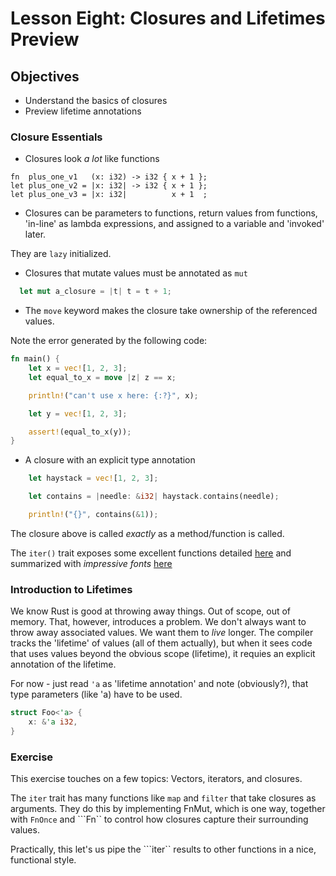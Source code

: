# Lesson Eight: Closures and Lifetimes Preview 

## Objectives 

- Understand the basics of closures
- Preview lifetime annotations 

### Closure Essentials   

- Closures look *a lot* like functions

```rust, no_run
fn  plus_one_v1   (x: i32) -> i32 { x + 1 };
let plus_one_v2 = |x: i32| -> i32 { x + 1 };
let plus_one_v3 = |x: i32|          x + 1  ;
``` 
- Closures can be parameters to functions, return values from functions, 'in-line' as lambda expressions,
and assigned to a variable and 'invoked' later.  

They are `lazy` initialized. 

- Closures that mutate values must be annotated as ```mut``` 
```rust
  let mut a_closure = |t| t = t + 1; 
```

- The ```move``` keyword makes the closure take ownership of the referenced values.  

Note the error generated by the following code:

```rust
fn main() {
    let x = vec![1, 2, 3];
    let equal_to_x = move |z| z == x;

    println!("can't use x here: {:?}", x);

    let y = vec![1, 2, 3];

    assert!(equal_to_x(y));
}
```

- A closure with an explicit type annotation

```rust
    let haystack = vec![1, 2, 3];

    let contains = |needle: &i32| haystack.contains(needle);

    println!("{}", contains(&1));
```

The closure above is called *exactly* as a method/function is called.

The ```iter()``` trait exposes some excellent functions detailed [here](https://doc.rust-lang.org/std/iter/trait.Iterator.html#provided-methods)
and summarized with *impressive fonts* [here](https://danielkeep.github.io/itercheat_baked.html)


### Introduction to Lifetimes

We know Rust is good at throwing away things.  Out of scope, out of memory.  That, however, introduces a problem.  We don't always want to throw away associated values.  We want them to *live* longer.  The compiler tracks the 'lifetime' of values (all of them actually), but when it sees code that uses values beyond the obvious scope (lifetime), it requies an explicit annotation of the lifetime.  

For now - just read ```'a``` as 'lifetime annotation' and note (obviously?), that type parameters (like 'a) have to be used. 
```rust
struct Foo<'a> {
    x: &'a i32,
}
```

### Exercise 

This exercise touches on a few topics: Vectors, iterators, and closures.  

The ```iter``` trait has many functions like ```map``` and ```filter``` that take closures as arguments. 
They do this by implementing FnMut, which is one way, together with ```FnOnce``` and ```Fn`` to control how closures capture their surrounding values.  

Practically, this let's us pipe the ```iter`` results to other functions in a nice, functional style.  



